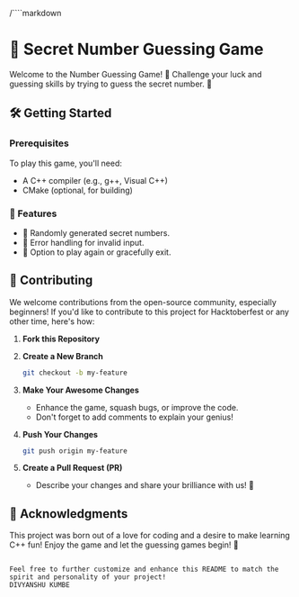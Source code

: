 /````markdown
# 🎲 Secret Number Guessing Game

Welcome to the Number Guessing Game! 🚀 Challenge your luck and guessing skills by trying to guess the secret number. 🤔

## 🛠️ Getting Started

### Prerequisites

To play this game, you'll need:

- A C++ compiler (e.g., g++, Visual C++)
- CMake (optional, for building)


### 🌟 Features

- 🎁 Randomly generated secret numbers.
- 🚀 Error handling for invalid input.
- 🔄 Option to play again or gracefully exit.

## 🙌 Contributing

We welcome contributions from the open-source community, especially beginners! If you'd like to contribute to this project for Hacktoberfest or any other time, here's how:

1. **Fork this Repository**

2. **Create a New Branch**

   ```sh
   git checkout -b my-feature
   ```

3. **Make Your Awesome Changes**

   - Enhance the game, squash bugs, or improve the code.
   - Don't forget to add comments to explain your genius!

4. **Push Your Changes**

   ```sh
   git push origin my-feature
   ```

5. **Create a Pull Request (PR)**

   - Describe your changes and share your brilliance with us! 🌠


## 🙏 Acknowledgments

This project was born out of a love for coding and a desire to make learning C++ fun! Enjoy the game and let the guessing games begin! 🎉
```

Feel free to further customize and enhance this README to match the spirit and personality of your project!
DIVYANSHU KUMBE
